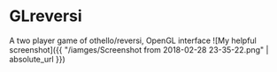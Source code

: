 # GLreversi
A two player game of othello/reversi, OpenGL interface
![My helpful screenshot]({{ "/iamges/Screenshot from 2018-02-28 23-35-22.png" | absolute_url }})
